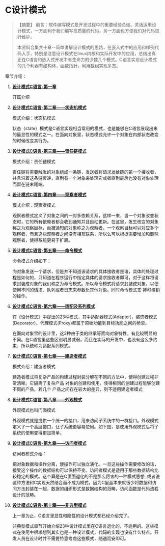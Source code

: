 # C设计模式

> 【摘要】 前言：软件编写模式是开发过程中的重要经验总结。灵活运用设计模式，一方面利于我们编写高质量的代码，另一方面也方便我们对代码进行维护。
>
> 本资料合集共十章--简单讲解设计模式的思路，在嵌入式中的应用和样例代码入手，特别是注意设计模式在linux内核和实际开发中的应用，总结出真正在C语言和嵌入式开发中有生命力的少数几个模式。C语言实现设计模式的几个利器有结构体，函数指针，利用数组实现多态。

章节介绍：

1. [**设计模式C语言-第一章**]()

    开篇介绍

2. [**设计模式C语言-第二章——状态机模式**]()

    模式介绍：状态机模式

    状态（state）模式是C语言实现相当常用的模式，也是能够在C语言展现出来的最显性的模式之一。在面向对象里，状态模式允许一个对象在内部状态改变的时候改变其行为。

3. [**设计模式C语言-第三章——责任链模式**]()

    模式介绍：责任链模式

    责任链将需要触发的对象组成一条链，发送者将请求发给链的第一个接收者，并且沿着这条链传递，直到有一个对象来处理它或者直到最后也没有对象处理而留在链末尾端。

4. [**设计模式C语言-第四章——观察者模式**]()

    模式介绍：观察者模式

    观察者模式定义了对象之间的一对多依赖关系，这样一来，当一个对象改变状态时，它的所有依赖者都会收到通知并且自动更新。在这里，发生改变的对象称之为观察目标，而被通知的对象称之为观察者。一个观察目标可以对应多个观察者，而且这些观察者之间没有相互联系，所以么可以根据需要增加和删除观察者，使得系统更易于扩展。

5. [**设计模式C语言-第五章——命令模式**]()

    命令模式介绍如下：

    向对象发送一个请求，但是并不知道该请求的具体接收者是谁，具体的处理过程是如何的，只知道在程序运行中指定具体的请求接收者即可，对于这样将请求封装成对象的我们称之为命令模式。所以命令模式将请求封装成对象，以便使用不同的请求、队列或者日志来参数化其他对象。同时命令模式支 持可撤销的操作。

6. [**设计模式C语言-第六章——适配及系列模式**]()

    在《设计模式》中提出的23种模式，其中适配器模式(Adapter)，装饰者模式(Decorator)，代理模式(Proxy)都属于原始功能到目标功能之间的桥梁。

    在面向对象里的设计里，这3种由于类的继承等面向对象特性，有比较明显的不同。在C语言里这些区别明显减弱，而且在实际的开发中，也没有这么多约束，所以统称为适配系列模式。

7. [**设计模式C语言-第七章——建造者模式**]()

    模式介绍：建造者模式

    建造者模式将复杂产品的构建过程封装分解在不同的方法中，使得创建过程非常清晰。它隔离了复杂产品 对象的创建和使用，使得相同的创建过程能够创建不同的产品。若几个 产品之间存在较大的差异，则不适用建造者模式

8. [**设计模式C语言-第八章——外观模式**]()

    外观模式也叫门面模式

    外观模式就是提供一个统一的接口，用来访问子系统中的一群接口。外观模式定义了一个高层接口，让子系统更容易使用。如下图，是使用外观模式后将子系统的使用变得更加简单。

9. [**设计模式C语言-第九章——访问者模式**]()

    访问者模式介绍：

    把对象数据和操作分离，使操作可以独立演化。一旦这些操作需要修改的话，接受这个操作的数据结构可以保持不变。访问者模式是适用于那些数据结构比较稳定的模式。这个算是在C里面退化的不是那么厉害的一种模式思想, 或者说这种方法和C实现天然结合而不成为模式。因为C里面本来就很少将数据和访问方法封装在一起，数据的组织形式是数据结构的范畴，访问函数是代码流程设计的范畴。

10. [**设计模式C语言-第十章——非典型模式**]()

    上一章为止，C语言里显性和隐性的设计模式都已经介绍完了。

    非典型模式章节开始介绍23种设计模式里在C语言退化的，不适用的。这些模式在使用中很难想到其实也是一种设计模式，代码的实现也没有什么特点。开发人员在设计时并不需要特意考虑这些模式，随遇而安即可。
